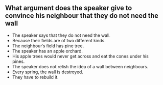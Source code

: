 ## What argument does the speaker give to convince his neighbour that they do not need the wall
* The speaker says that they do not need the wall.
* Because their fields are of two different kinds.
* The neighbour’s field has pine tree.
* The speaker has an apple orchard.
* His apple trees would never get across and eat the cones under his pines.
* The speaker does not relish the idea of a wall between neighbours.
* Every spring, the wall is destroyed.
* They have to rebuild it.
